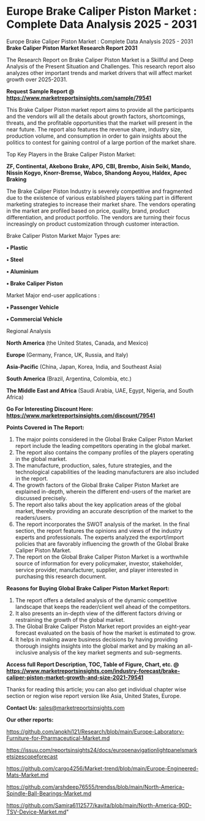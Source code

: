 # Europe Brake Caliper Piston Market : Complete Data Analysis 2025 - 2031
Europe Brake Caliper Piston Market : Complete Data Analysis 2025 - 2031
<strong>Brake Caliper Piston Market Research Report 2031</strong>

The Research Report on Brake Caliper Piston Market is a Skillful and Deep Analysis of the Present Situation and Challenges. This research report also analyzes other important trends and market drivers that will affect market growth over 2025-2031.

<strong>Request Sample Report @ <a href=https://www.marketreportsinsights.com/sample/79541>https://www.marketreportsinsights.com/sample/79541</a></strong>

This Brake Caliper Piston market report aims to provide all the participants and the vendors will all the details about growth factors, shortcomings, threats, and the profitable opportunities that the market will present in the near future. The report also features the revenue share, industry size, production volume, and consumption in order to gain insights about the politics to contest for gaining control of a large portion of the market share.

Top Key Players in the Brake Caliper Piston Market:

<strong>ZF, Continental, Akebono Brake, APG, CBI, Brembo, Aisin Seiki, Mando, Nissin Kogyo, Knorr-Bremse, Wabco, Shandong Aoyou, Haldex, Apec Braking</strong>

The Brake Caliper Piston Industry is severely competitive and fragmented due to the existence of various established players taking part in different marketing strategies to increase their market share. The vendors operating in the market are profiled based on price, quality, brand, product differentiation, and product portfolio. The vendors are turning their focus increasingly on product customization through customer interaction.

Brake Caliper Piston Market Major Types are:

<strong>• Plastic

• Steel

• Aluminium

• Brake Caliper Piston</strong>

Market Major end-user applications :

<strong>• Passenger Vehicle

• Commercial Vehicle</strong>

Regional Analysis

</u><strong><b>North America</b></strong> (the United States, Canada, and Mexico)

<strong><b>Europe </b></strong>(Germany, France, UK, Russia, and Italy)

<strong><b>Asia-Pacific</b></strong> (China, Japan, Korea, India, and Southeast Asia)

<strong><b>South America</b></strong> (Brazil, Argentina, Colombia, etc.)

<strong><b>The Middle East and Africa</b></strong> (Saudi Arabia, UAE, Egypt, Nigeria, and South Africa)

<strong>Go For Interesting Discount Here: <a href=https://www.marketreportsinsights.com/discount/79541>https://www.marketreportsinsights.com/discount/79541</a></strong>

<strong>Points Covered in The Report:</strong>
<ol>
  <li>The major points considered in the Global Brake Caliper Piston Market report include the leading competitors operating in the global market.</li>
  <li>The report also contains the company profiles of the players operating in the global market.</li>
  <li>The manufacture, production, sales, future strategies, and the technological capabilities of the leading manufacturers are also included in the report.</li>
  <li>The growth factors of the Global Brake Caliper Piston Market are explained in-depth, wherein the different end-users of the market are discussed precisely.</li>
  <li>The report also talks about the key application areas of the global market, thereby providing an accurate description of the market to the readers/users.</li>
  <li>The report incorporates the SWOT analysis of the market. In the final section, the report features the opinions and views of the industry experts and professionals. The experts analyzed the export/import policies that are favorably influencing the growth of the Global Brake Caliper Piston Market.</li>
  <li>The report on the Global Brake Caliper Piston Market is a worthwhile source of information for every policymaker, investor, stakeholder, service provider, manufacturer, supplier, and player interested in purchasing this research document.</li>
</ol>
<strong>Reasons for Buying Global Brake Caliper Piston Market Report:</strong>

<ol>
  <li>The report offers a detailed analysis of the dynamic competitive landscape that keeps the reader/client well ahead of the competitors.</li>
  <li>It also presents an in-depth view of the different factors driving or restraining the growth of the global market.</li>
  <li>The Global Brake Caliper Piston Market report provides an eight-year forecast evaluated on the basis of how the market is estimated to grow.</li>
  <li>It helps in making aware business decisions by having providing thorough insights insights into the global market and by making an all-inclusive analysis of the key market segments and sub-segments.</li>
</ol>
<strong>Access full Report Description, TOC, Table of Figure, Chart, etc. @ <a href=https://www.marketreportsinsights.com/industry-forecast/brake-caliper-piston-market-growth-and-size-2021-79541>https://www.marketreportsinsights.com/industry-forecast/brake-caliper-piston-market-growth-and-size-2021-79541</a></strong>


Thanks for reading this article; you can also get individual chapter wise section or region wise report version like Asia, United States, Europe.

<strong>Contact Us:</strong>
sales@marketreportsinsights.com

<strong>Our other reports:</strong>

<a href=https://github.com/anokhi121/Research/blob/main/Europe-Laboratory-Furniture-for-Pharmaceutical-Market.md>https://github.com/anokhi121/Research/blob/main/Europe-Laboratory-Furniture-for-Pharmaceutical-Market.md</a>

<a href=https://issuu.com/reportsinsights24/docs/europenavigationlightpanelsmarketsizescopeforecast>https://issuu.com/reportsinsights24/docs/europenavigationlightpanelsmarketsizescopeforecast</a>

<a href=https://github.com/cargo4256/Market-trend/blob/main/Europe-Engineered-Mats-Market.md>https://github.com/cargo4256/Market-trend/blob/main/Europe-Engineered-Mats-Market.md</a>

<a href=https://github.com/arshdeep76555/trendss/blob/main/North-America-Spindle-Ball-Bearings-Market.md>https://github.com/arshdeep76555/trendss/blob/main/North-America-Spindle-Ball-Bearings-Market.md</a>

<a href=https://github.com/Samira6112577/kavita/blob/main/North-America-90D-TSV-Device-Market.md>https://github.com/Samira6112577/kavita/blob/main/North-America-90D-TSV-Device-Market.md</a>"
